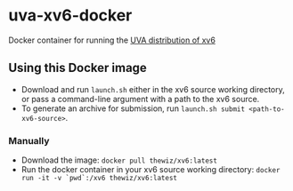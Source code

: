 # uva-xv6-docker
Docker container for running the [UVA distribution of xv6](https://github.com/uva-reiss-cs4414/xv6)

## Using this Docker image
* Download and run `launch.sh` either in the xv6 source working directory, or pass a command-line argument with a path to the xv6 source.
* To generate an archive for submission, run `launch.sh submit <path-to-xv6-source>`.
### Manually
* Download the image: `docker pull thewiz/xv6:latest`
* Run the docker container in your xv6 source working directory: ```docker run -it -v `pwd`:/xv6 thewiz/xv6:latest```

